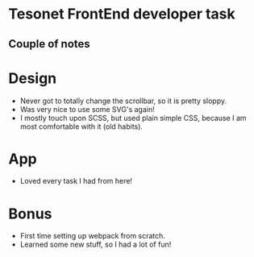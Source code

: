 # Tesonet FrontEnd developer task

## Couple of notes

# Design

- Never got to totally change the scrollbar, so it is pretty sloppy.
- Was very nice to use some SVG's again!
- I mostly touch upon SCSS, but used plain simple CSS, because I am most comfortable with it (old habits).

# App

- Loved every task I had from here!

# Bonus

- First time setting up webpack from scratch.
- Learned some new stuff, so I had a lot of fun!
